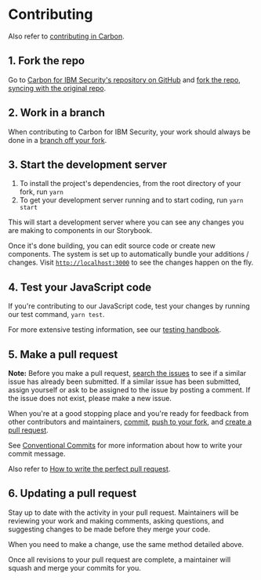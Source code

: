 # Contributing

Also refer to [contributing in Carbon](https://github.com/carbon-design-system/carbon/blob/main/.github/CONTRIBUTING.md).

## 1. Fork the repo

Go to
[Carbon for IBM Security's repository on GitHub](https://github.com/carbon-design-system/ibm-security) and [fork the repo](https://help.github.com/articles/fork-a-repo/), [syncing with the original repo](https://docs.github.com/en/github/getting-started-with-github/fork-a-repo#keep-your-fork-synced).

## 2. Work in a branch

When contributing to Carbon for IBM Security, your work should always be done in a [branch off your fork](https://docs.github.com/en/github/collaborating-with-issues-and-pull-requests/creating-and-deleting-branches-within-your-repository).

## 3. Start the development server

1. To install the project's dependencies, from the root directory of your fork, run `yarn`
2. To get your development server running and to start coding, run `yarn start`

This will start a development server where you can see any changes you are making to components in our Storybook.

Once it's done building, you can edit source code or create new components. The system is set up to automatically bundle your additions / changes. Visit
[`http://localhost:3000`](http://localhost:3000) to see the changes happen on the fly.

## 4. Test your JavaScript code

If you're contributing to our JavaScript code, test your changes by running our test command, `yarn test`.

For more extensive testing information, see our [testing handbook](../docs/testing).

## 5. Make a pull request

**Note:** Before you make a pull request, [search the issues](https://github.com/carbon-design-system/ibm-security/issues) to see if a similar issue has already been submitted. If a similar issue has been submitted, assign yourself or ask to be assigned to the issue by posting a comment. If the issue does not exist, please make a new issue.

When you're at a good stopping place and you're ready for feedback from other contributors and maintainers, [commit](https://docs.github.com/en/github/managing-files-in-a-repository/adding-a-file-to-a-repository-using-the-command-line), [push to your fork](https://docs.github.com/en/github/using-git/pushing-commits-to-a-remote-repository), and [create a pull request](https://docs.github.com/en/github/collaborating-with-issues-and-pull-requests/creating-a-pull-request-from-a-fork).

See [Conventional Commits](https://www.conventionalcommits.org) for more information about how to write your commit message.

Also refer to [How to write the perfect pull request](https://github.blog/2015-01-21-how-to-write-the-perfect-pull-request).

## 6. Updating a pull request

Stay up to date with the activity in your pull request. Maintainers will be reviewing your work and making comments, asking
questions, and suggesting changes to be made before they merge your code.

When you need to make a change, use the same method detailed above.

Once all revisions to your pull request are complete, a maintainer will squash and merge your commits for you.
